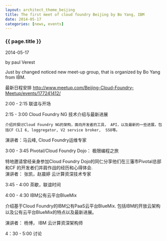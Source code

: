```yaml
---
layout: architect_theme_beijing
title: The first meet of cloud foundry Beijing by Bo Yang, IBM
date: 2014-05-17
categories: [news, events]
---
```


### {{ page.title }}

<p class="meta">2014-05-17</p> by paul Verest

Just by changed noticed new meet-up group,
that is organized by Bo Yang from IBM.

最新日程安排 <http://www.meetup.com/Beijing-Cloud-Foundry-Meetup/events/177241412/>

2:00 - 2:15  联谊与开场

2:15 - 3:00  Cloud Foundry NG 技术介绍与最新进展

    介绍并探讨Cloud Foundry NG的架构，面向开发者的工具， API，以及最新的一些进展，包括CF CLI 6, loggregator, V2 service broker,  SSO等。

   演讲者：马云峰, Cloud Foundry运维专家


3:00 - 3:45 Pivotal/Cloud Foundry Dojo： 极限编程之旅

   特地邀请曾经亲身参加Cloud Foundry Dojo的同仁分享他们在三藩市Pivotal总部和CF 的开发者们并肩作战的经历和心得体会.  
   演讲者： 张凯，赵晨婷  云计算资深技术专家

3:45 - 4:00 茶歇，联谊时间

4:00 - 4:30 IBM公有云平台BlueMix

   介绍基于Cloud Foundry的IBM公有PaaS云平台BlueMix.  包括IBM的开放云架构以及公有云平台BlueMix的特点以及最新进展。

   演讲者： 杨博， IBM 云计算资深架构师

4：30 - 5:00 讨论
